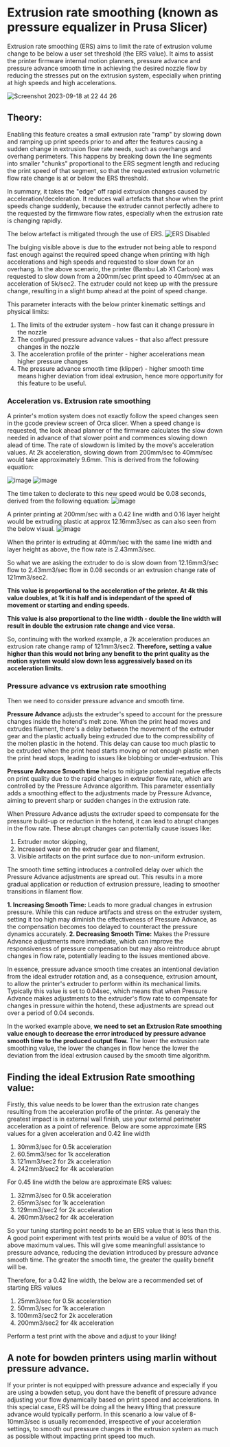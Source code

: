 <h1>Extrusion rate smoothing (known as pressure equalizer in Prusa Slicer)</h1>

Extrusion rate smoothing (ERS) aims to limit the rate of extrusion volume change to be below a user set threshold (the ERS value). It aims to assist the printer firmware internal motion planners, pressure advance and pressure advance smooth time in achieving the desired nozzle flow by reducing the stresses put on the extrusion system, especially when printing at high speeds and high accelerations.

![Screenshot 2023-09-18 at 22 44 26](https://github.com/SoftFever/OrcaSlicer/assets/59056762/281b9c78-9f5c-428e-86b9-509de099a3e7)

<h2>Theory:</h2>

Enabling this feature creates a small extrusion rate "ramp" by slowing down and ramping up print speeds prior to and after the features causing a sudden change in extrusion flow rate needs, such as overhangs and overhang perimeters. 
This happens by breaking down the line segments into smaller "chunks" proportional to the ERS segment length and reducing the print speed of that segment, so that the requested extrusion volumetric flow rate change is at or below the ERS threshold.

In summary, it takes the "edge" off rapid extrusion changes caused by acceleration/deceleration. It reduces wall artefacts that show when the print speeds change suddenly, because the extruder cannot perfectly adhere to the requested by the firmware flow rates, especially when the extrusion rate is changing rapidly. 

The below artefact is mitigated through the use of ERS.
![ERS Disabled](https://github.com/SoftFever/OrcaSlicer/assets/59056762/31fdbf91-2067-4286-8bc1-4f7de4a628b6)

The bulging visible above is due to the extruder not being able to respond fast enough against the required speed change when printing with high accelerations and high speeds and requested to slow down for an overhang. 
In the above scenario, the printer (Bambu Lab X1 Carbon) was requested to slow down from a 200mm/sec print speed to 40mm/sec at an acceleration of 5k/sec2. The extruder could not keep up with the pressure change, resulting in a slight bump ahead at the point of speed change.

This parameter interacts with the below printer kinematic settings and physical limits:
1. The limits of the extruder system - how fast can it change pressure in the nozzle
2. The configured pressure advance values - that also affect pressure changes in the nozzle
3. The acceleration profile of the printer - higher accelerations mean higher pressure changes
4. The pressure advance smooth time (klipper) - higher smooth time means higher deviation from ideal extrusion, hence more opportunity for this feature to be useful.

<h3>Acceleration vs. Extrusion rate smoothing</h3>
A printer's motion system does not exactly follow the speed changes seen in the gcode preview screen of Orca slicer. When a speed change is requested, the look ahead planner of the firmware calculates the slow down needed in advance of that slower point and commences slowing down alead of time. The rate of slowdown is limited by the move's acceleration values. At 2k acceleration, slowing down from 200mm/sec to 40mm/sec would take approximately 9.6mm. This is derived from the following equation:

![image](https://github.com/igiannakas/OrcaSlicer/assets/59056762/4ba0356b-49ab-428c-ab10-f2c88bcc1bcb)
![image](https://github.com/igiannakas/OrcaSlicer/assets/59056762/3958deb5-fbc3-4d07-8903-4575033717fd)

The time taken to declerate to this new speed would be 0.08 seconds, derived from the following equation:
![image](https://github.com/igiannakas/OrcaSlicer/assets/59056762/ea9f19b4-defe-4656-9ecc-a6576c87d8e0)

A printer printing at 200mm/sec with a 0.42 line width and 0.16 layer height would be extruding plastic at approx 12.16mm3/sec as can also seen from the below visual.
![image](https://github.com/igiannakas/OrcaSlicer/assets/59056762/83242b26-7174-4da1-b815-d9fcec767bcd)

When the printer is extruding at 40mm/sec with the same line width and layer height as above, the flow rate is 2.43mm3/sec.

So what we are asking the extruder to do is slow down from 12.16mm3/sec flow to 2.43mm3/sec flow in 0.08 seconds or an extrusion change rate of 121mm3/sec2. 

**This value is proportional to the acceleration of the printer. At 4k this value doubles, at 1k it is half and is independant of the speed of movement or starting and ending speeds.**

**This value is also proportional to the line width - double the line width will result in double the extrusion rate change and vice versa.**

So, continuing with the worked example, a 2k acceleration produces an extrusion rate change ramp of 121mm3/sec2. **Therefore, setting a value higher than this would not bring any benefit to the print quality as the motion system would slow down less aggressively based on its acceleration limits.**

<h3>Pressure advance vs extrusion rate smoothing</h3>

Then we need to consider pressure advance and smooth time. 

**Pressure Advance** adjusts the extruder's speed to account for the pressure changes inside the hotend's melt zone. When the print head moves and extrudes filament, there's a delay between the movement of the extruder gear and the plastic actually being extruded due to the compressibility of the molten plastic in the hotend. This delay can cause too much plastic to be extruded when the print head starts moving or not enough plastic when the print head stops, leading to issues like blobbing or under-extrusion. This 

**Pressure Advance Smooth time** helps to mitigate potential negative effects on print quality due to the rapid changes in extruder flow rate, which are controlled by the Pressure Advance algorithm. This parameter essentially adds a smoothing effect to the adjustments made by Pressure Advance, aiming to prevent sharp or sudden changes in the extrusion rate.

When Pressure Advance adjusts the extruder speed to compensate for the pressure build-up or reduction in the hotend, it can lead to abrupt changes in the flow rate. These abrupt changes can potentially cause issues like:

1. Extruder motor skipping,
2. Increased wear on the extruder gear and filament,
3. Visible artifacts on the print surface due to non-uniform extrusion.

The smooth time setting introduces a controlled delay over which the Pressure Advance adjustments are spread out. This results in a more gradual application or reduction of extrusion pressure, leading to smoother transitions in filament flow.

**1. Increasing Smooth Time:** Leads to more gradual changes in extrusion pressure. While this can reduce artifacts and stress on the extruder system, setting it too high may diminish the effectiveness of Pressure Advance, as the compensation becomes too delayed to counteract the pressure dynamics accurately.
**2. Decreasing Smooth Time:** Makes the Pressure Advance adjustments more immediate, which can improve the responsiveness of pressure compensation but may also reintroduce abrupt changes in flow rate, potentially leading to the issues mentioned above.

In essence, pressure advance smooth time creates an intentional deviation from the ideal extruder rotation and, as a consequence, extrusion amount, to allow the printer's extruder to perform within its mechanical limits. Typically this value is set to 0.04sec, which means that when Pressure Advance makes adjustments to the extruder's flow rate to compensate for changes in pressure within the hotend, these adjustments are spread out over a period of 0.04 seconds. 

In the worked example above, **we need to set an Extrusion Rate smoothing value enough to decrease the error introduced by pressure advance smooth time to the produced output flow.** The lower the extrusion rate smoothing value, the lower the changes in flow hence the lower the deviation from the ideal extrusion caused by the smooth time algorithm.

<h2>Finding the ideal Extrusion Rate smoothing value:</h2>

Firstly, this value needs to be lower than the extrusion rate changes resulting from the acceleration profile of the printer. As generaly the greatest impact is in external wall finish, use your external perimeter acceleration as a point of reference. Below are some approximate ERS values for a given acceleration and 0.42 line width
1. 30mm3/sec for 0.5k acceleration
2. 60.5mm3/sec for 1k acceleration
3. 121mm3/sec2 for 2k acceleration
4. 242mm3/sec2 for 4k acceleration

For 0.45 line width the below are approximate ERS values:
1. 32mm3/sec for 0.5k acceleration
2. 65mm3/sec for 1k acceleration
3. 129mm3/sec2 for 2k acceleration
4. 260mm3/sec2 for 4k acceleration

So your tuning starting point needs to be an ERS value that is less than this. A good point experiment with test prints would be a value of 80% of the above maximum values. This will give some meaningfull assistance to pressure advance, reducing the deviation introduced by pressure advance smooth time. The greater the smooth time, the greater the quality benefit will be.

Therefore, for a 0.42 line width, the below are a recommended set of starting ERS values
1. 25mm3/sec for 0.5k acceleration
2. 50mm3/sec for 1k acceleration
3. 100mm3/sec2 for 2k acceleration
4. 200mm3/sec2 for 4k acceleration

Perform a test print with the above and adjust to your liking!

<h2>A note for bowden printers using marlin without pressure advance. </h2>
If your printer is not equipped with pressure advance and especially if you are using a bowden setup, you dont have the benefit of pressure advance adjusting your flow dynamically based on print speed and accelerations. In this special case, ERS will be doing all the heavy lifting that pressure advance would typically perform. In this scenario a low value of 8-10mm3/sec is usually recomended, irrespective of your acceleration settings, to smooth out pressure changes in the extrusion system as much as possible without impacting print speed too much. 


